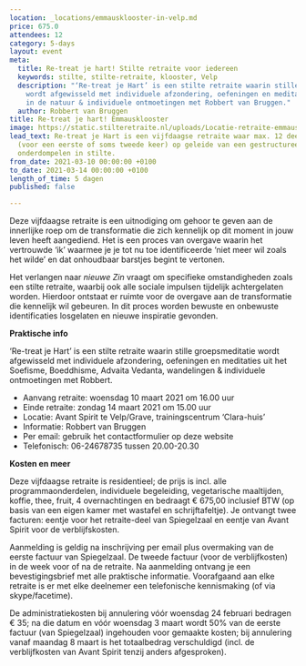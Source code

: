```yaml
---
location: _locations/emmausklooster-in-velp.md
price: 675.0
attendees: 12
category: 5-days
layout: event
meta:
  title: Re-treat je hart! Stilte retraite voor iedereen
  keywords: stilte, stilte-retraite, klooster, Velp
  description: "‘Re-treat je Hart’ is een stilte retraite waarin stille groepsmeditatie
    wordt afgewisseld met individuele afzondering, oefeningen en meditaties, wandelingen
    in de natuur & individuele ontmoetingen met Robbert van Bruggen."
  author: Robbert van Bruggen
title: Re-treat je hart! Emmausklooster
image: https://static.stilteretraite.nl/uploads/Locatie-retraite-emmausklooster-7.jpg
lead_text: Re-treat je Hart is een vijfdaagse retraite waar max. 12 deelnemers zich
  (voor een eerste of soms tweede keer) op geleide van een gestructureerd dagprogramma
  onderdompelen in stilte.
from_date: 2021-03-10 00:00:00 +0100
to_date: 2021-03-14 00:00:00 +0100
length_of_time: 5 dagen
published: false

---
```

Deze vijfdaagse retraite is een uitnodiging om gehoor te geven aan de innerlijke roep om de transformatie die zich kennelijk op dit moment in jouw leven heeft aangediend. Het is een proces van overgave waarin het vertrouwde ‘ik’ waarmee je je tot nu toe identifi­ceerde ‘niet meer wil zoals het wilde’ en dat onhoudbaar barstjes begint te vertonen.

Het verlangen naar _nieuwe Zin_ vraagt om specifieke omstandigheden zoals een stilte retraite, waarbij ook alle sociale impulsen tijdelijk achtergelaten worden. Hierdoor ontstaat er ruimte voor de overgave aan de transformatie die kennelijk wil gebeuren. In dit proces worden bewuste en onbewuste identificaties losgelaten en nieuwe inspiratie gevonden.

**Praktische info**

‘Re-treat je Hart’ is een stilte retraite waarin stille groepsmeditatie wordt afgewisseld met individuele afzondering, oefeningen en meditaties uit het Soefisme, Boeddhisme, Advaita Vedanta, wandelingen & individuele ontmoetingen met Robbert.

* Aanvang retraite: woensdag 10 maart 2021 om 16.00 uur
* Einde retraite: zondag 14 maart 2021 om 15.00 uur
* Locatie: Avant Spirit te Velp/Grave, trainingscentrum ‘Clara-huis’
* Informatie: Robbert van Bruggen
* Per email: gebruik het contactformulier op deze website
* Telefonisch: 06-24678735 tussen 20.00-20.30

**Kosten en meer**

Deze vijfdaagse retraite is residentieel; de prijs is incl. alle programmaonderdelen, individuele begeleiding, vegetarische maaltijden, koffie, thee, fruit, 4 overnachtingen en bedraagt € 675,00 inclusief BTW (op basis van een eigen kamer met wastafel en schrijftafeltje). Je ontvangt twee facturen: eentje voor het retraite-deel van Spiegelzaal en eentje van Avant Spirit voor de verblijfskosten.

Aanmelding is geldig na inschrijving per email plus overmaking van de eerste factuur van Spiegelzaal. De tweede factuur (voor de verblijfkosten) in de week voor of na de retraite. Na aanmelding ontvang je een bevestigingsbrief met alle praktische informatie. Voorafgaand aan elke retraite is er met elke deelnemer een telefonische kennismaking (of via skype/facetime).

De administratiekosten bij annulering vóór woensdag 24 februari bedragen € 35; na die datum en vóór woensdag 3 maart wordt 50% van de eerste factuur (van Spiegelzaal) ingehouden voor gemaakte kosten; bij annulering vanaf maandag 8 maart is het totaalbedrag verschuldigd (incl. de verblijfkosten van Avant Spirit tenzij anders afgesproken).
